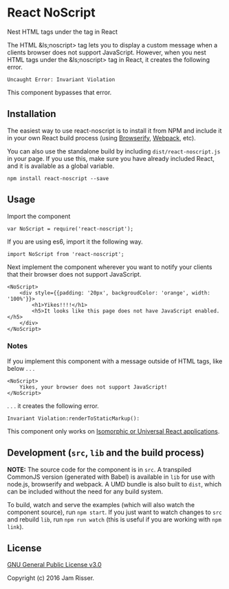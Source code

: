 # React NoScript

Nest HTML tags under the <noscript> tag in React

The HTML &ls;noscript&gt; tag lets you to display a custom message when a clients browser does not support JavaScript. However, when you nest HTML tags under the &ls;noscript&gt; tag in React, it creates the following error.

```
Uncaught Error: Invariant Violation
```
This component bypasses that error. 


## Installation

The easiest way to use react-noscript is to install it from NPM and include it in your own React build process (using [Browserify](http://browserify.org), [Webpack](http://webpack.github.io/), etc).

You can also use the standalone build by including `dist/react-noscript.js` in your page. If you use this, make sure you have already included React, and it is available as a global variable.

```
npm install react-noscript --save
```


## Usage

Import the component
```
var NoScript = require('react-noscript');
```
If you are using es6, import it the following way.
```
import NoScript from 'react-noscript';
```
Next implement the component wherever you want to notify your clients that their browser does not support JavaScript.
```
<NoScript>
    <div style={{padding: '20px', backgroudColor: 'orange', width: '100%'}}>
        <h1>Yikes!!!!</h1>
        <h5>It looks like this page does not have JavaScript enabled.</h5>
    </div>
</NoScript>
```


### Notes
If you implement this component with a message outside of HTML tags, like below . . .
```
<NoScript>
    Yikes, your browser does not support JavaScript!
</NoScript>
```
. . . it creates the following error.
```
Invariant Violation:renderToStaticMarkup():
```

This component only works on [Isomorphic or Universal React applications](https://github.com/DavidWells/isomorphic-react-example).


## Development (`src`, `lib` and the build process)

**NOTE:** The source code for the component is in `src`. A transpiled CommonJS version (generated with Babel) is available in `lib` for use with node.js, browserify and webpack. A UMD bundle is also built to `dist`, which can be included without the need for any build system.

To build, watch and serve the examples (which will also watch the component source), run `npm start`. If you just want to watch changes to `src` and rebuild `lib`, run `npm run watch` (this is useful if you are working with `npm link`).


## License

[GNU General Public License v3.0](https://www.gnu.org/licenses/gpl-3.0.en.html)

Copyright (c) 2016 Jam Risser.
